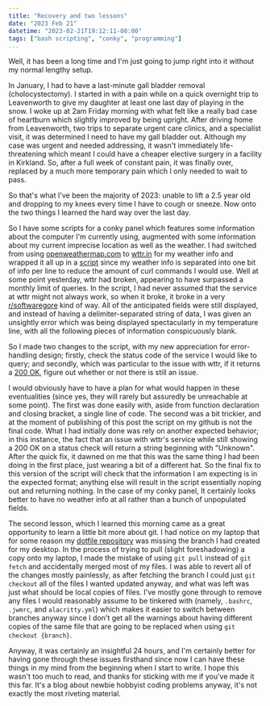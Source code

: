 ```yaml
---
title: "Recovery and two lessons"
date: "2023 Feb 21"
datetime: "2023-02-21T19:12:11-08:00"
tags: ["bash scripting", "conky", "programming"]
...
```


Well, it has been a long time and I'm just going to jump right into it without my normal lengthy setup. 

In January, I had to have a last-minute gall bladder removal (cholocystectomy). I started in with a pain while on a quick overnight trip to Leavenworth to give my daughter at least one last day of playing in the snow. I woke up at 2am Friday morning with what felt like a really bad case of heartburn which slightly improved by being upright. After driving home from Leavenworth, two trips to separate urgent care clinics, and a specialist visit, it was determined I need to have my gall bladder out. Although my case was urgent and needed addressing, it wasn't immediately life-threatening which meant I could have a cheaper elective surgery in a facility in Kirkland. So, after a full week of constant pain, it was finally over, replaced by a much more temporary pain which I only needed to wait to pass.

So that's what I've been the majority of 2023: unable to lift a 2.5 year old and dropping to my knees every time I have to cough or sneeze. Now onto the two things I learned the hard way over the last day.

So I have some scripts for a conky panel which features some information about the computer I'm currently using, augmented with some information about my current imprecise location as well as the weather. I had switched from using [openweathermap.com](openweathermap.com) to [wttr.in](wttr.in) for my weather info and wrapped it all up in a [script](https://github.com/dzpwl/doot/blob/laptop/.config/scripts/weather_updated) since my weather info is separated into one bit of info per line to reduce the amount of curl commands I would use. Well at some point yesterday, wttr had broken, appearing to have surpassed a monthly limit of queries. In the script, I had never assumed that the service at wttr might not always work, so when it broke, it broke in a very [r/softwaregore](https://reddit.com/r/softwaregore) kind of way. All of the anticipated fields were still displayed, and instead of having a delimiter-separated string of data, I was given an unsightly error which was being displayed spectacularly in my temperature line, with all the following pieces of information conspicuously blank. 

So I made two changes to the script, with my new appreciation for error-handling design; firstly, check the status code of the service I would like to query; and secondly, which was particular to the issue with wttr, if it returns a [200 OK](https://developer.mozilla.org/en-US/docs/Web/HTTP/Status/200), figure out whether or not there is still an issue.

I would obviously have to have a plan for what would happen in these eventualities (since yes, they will rarely but assuredly be unreachable at some point). The first was done easily with, aside from function declaration and closing bracket, a single line of code. The second was a bit trickier, and at the moment of publishing of this post the script on my github is not the final code. What I had initially done was rely on another expected behavior; in this instance, the fact that an issue with wttr's service while still showing a 200 OK on a status check will return a string beginning with "Unknown". After the quick fix, it dawned on me that this was the same thing I had been doing in the first place, just wearing a bit of a different hat. So the final fix to this version of the script will check that the information I am expecting is in the expected format; anything else will result in the script essentially noping out and returning nothing. In the case of my conky panel, It certainly looks better to have no weather info at all rather than a bunch of unpopulated fields. 

The second lesson, which I learned this morning came as a great opportunity to learn a little bit more about git. I had notice on my laptop that for some reason my [dotfile repository](https://github.com/dzpwl/doot) was missing the branch I had created for my desktop. In the process of trying to pull (slight foreshadowing) a copy onto my laptop, I made the mistake of using `git pull` instead of `git fetch` and accidentally merged most of my files. I was able to revert all of the changes mostly painlessly, as after fetching the branch I could just `git checkout` all of the files I wanted updated anyway, and what was left was just what should be local copies of files. I've mostly gone through to remove any files I would reasonably assume to be tinkered with (namely, `.bashrc`, `.jwmrc`, and `alacritty.yml`) which makes it easier to switch between branches anyway since I don't get all the warnings about having different copies of the same file that are going to be replaced when using `git checkout {branch}`. 

Anyway, it was certainly an insightful 24 hours, and I'm certainly better for having gone through these issues firsthand since now I can have these things in my mind from the beginning when I start to write. I hope this wasn't too much to read, and thanks for sticking with me if you've made it this far. It's a blog about newbie hobbyist coding problems anyway, it's not exactly the most riveting material.
